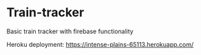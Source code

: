 # Train-tracker #

Basic train tracker with firebase functionality

Heroku deployment: https://intense-plains-65113.herokuapp.com/